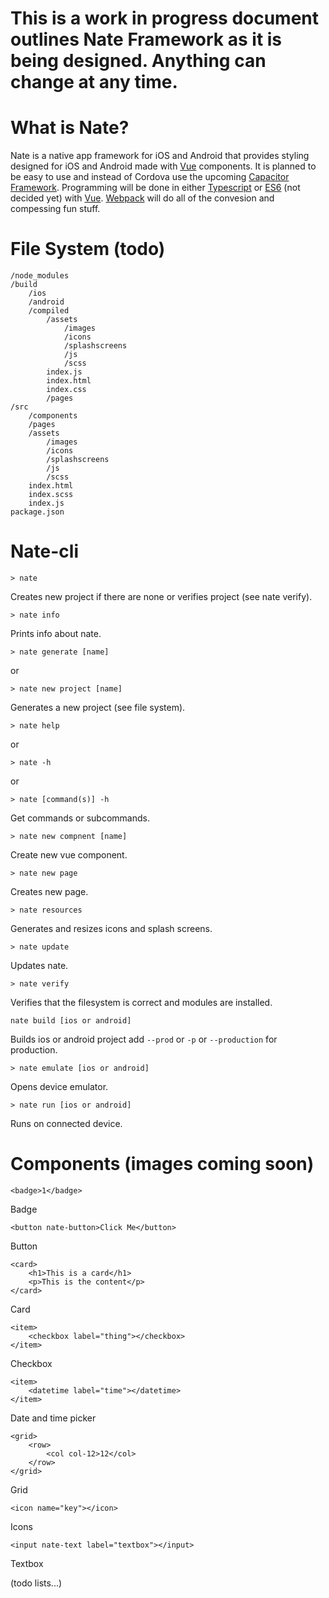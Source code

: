 # This is a work in progress document outlines Nate Framework as it is being designed. Anything can change at any time.

# What is Nate?

Nate is a native app framework for iOS and Android that provides styling designed for iOS and Android made with [Vue](https://vuejs.org/) components. It is planned to be easy to use and instead of Cordova use the upcoming [Capacitor Framework](https://capacitor.ionicframework.com/). Programming will be done in either [Typescript](https://github.com/Microsoft/TypeScript) or [ES6](https://babeljs.io/) (not decided yet) with [Vue](https://vuejs.org/). [Webpack](https://webpack.js.org/) will do all of the convesion and compessing fun stuff.

# File System (todo)

```
/node_modules
/build
    /ios
    /android
    /compiled
        /assets
            /images
            /icons
            /splashscreens
            /js
            /scss
        index.js
        index.html
        index.css
        /pages
/src
    /components
    /pages
    /assets
        /images
        /icons
        /splashscreens
        /js
        /scss
    index.html
    index.scss
    index.js
package.json
```

# Nate-cli

```
> nate
```

Creates new project if there are none or verifies project (see nate verify).

```
> nate info
```

Prints info about nate.

```
> nate generate [name]
```

or

```
> nate new project [name]
```

Generates a new project (see file system).

```
> nate help
```

or

```
> nate -h
```

or
```
> nate [command(s)] -h
```

Get commands or subcommands.

```
> nate new compnent [name]
```

Create new vue component.

```
> nate new page
```

Creates new page.

```
> nate resources
```

Generates and resizes icons and splash screens.

```
> nate update
```

Updates nate.

```
> nate verify
```

Verifies that the filesystem is correct and modules are installed.

```
nate build [ios or android]
```

Builds ios or android project add `--prod` or `-p` or `--production` for production.

```
> nate emulate [ios or android]
```

Opens device emulator.

```
> nate run [ios or android]
```

Runs on connected device.

# Components (images coming soon)

```
<badge>1</badge>
```

Badge

```
<button nate-button>Click Me</button>
```

Button

```
<card>
    <h1>This is a card</h1>
    <p>This is the content</p>
</card>
```

Card

```
<item>
    <checkbox label="thing"></checkbox>
</item>
```

Checkbox

```
<item>
    <datetime label="time"></datetime>
</item>
```

Date and time picker

```
<grid>
    <row>
        <col col-12>12</col>
    </row>
</grid>
```

Grid

```
<icon name="key"></icon>
```

Icons

```
<input nate-text label="textbox"></input>
```

Textbox

(todo lists...)
